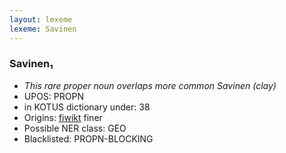 ```yaml
---
layout: lexeme
lexeme: Savinen
---
```


###  Savinen₁

* _This rare proper noun overlaps more common *Savinen* (clay)_
* UPOS:  PROPN
* in KOTUS dictionary under:  38
* Origins: [fiwikt](https://fi.wiktionary.org/wiki/Savinen) finer 
* Possible NER class:  GEO
* Blacklisted:  PROPN-BLOCKING

